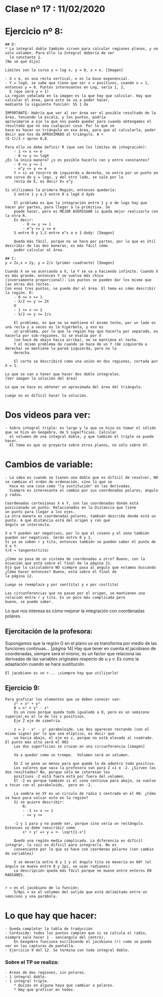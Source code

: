 # Clase nº 17 : 11/02/2020


# Ejercicio nº 8:
	## D:
	* La integral doble también sirven para calcular regiones planas, y no solo volumen. Para ello la Integral debería de ser
	  la constante 1.
	[No sé qué dijo]

	Límites son la curva y = log x, y = 0, x = e. [Imagen]

	- X = e, es una recta vertical, e es la base exponencial.
	- Y = logX, se sabe que tiene que ser x = positivos, cuando x = 1, entonces y = 0. Puntos interesantes en Log, sería 1, 2,
	  E (que será y = 1)
	La región señalada en la imagen es la que hay que calcular. Hay que calcular el área, para esto se va a poder hacer,
	mediante la siguiente función: SS 1 da

	IMPORTANTE: Habría que ver al ser área ver el posible resultado de la área, teniendo la escala, y los puntos, podría
	aproximarse a ojo lo que nos pueda quedar para cuando obtengamos el resultado que no sea cualquier cosa. Por lo que se
	hace es hacer un triángulo en esa área, para que al calcularla, poder decir que nos da APROXIMADO al triángulo. A >
	(E-1)/2 > aprox 0,8.

	Para ello se debe definir R (que son los límites de integración):
		- 1 <= x <= e
		- 0 <= y <= logX
	¿Es la única manera? ¿o es posible hacerlo con y entre constantes?
		- 0 <= y <= 1
		- e^y <= y <= e
		Y = si se recorre de izquierda a derecha, se entra por un punto en una curva de y = logx, y del otro lado, se sale por la
		recta de E, es decir X= e^y

	Si utilizamos la primera Región, entonces quedaría:
		S entre 1 y e,S entre 0 a logX d dydx

		El problema es que la integración entre 1 y e de logx hay que hacer por partes, para llegar a la primitiva. Se
		puede hacer, pero es MEJOR AVERIGUAR si queda mejor realizarla con la otra R.
		Es decir:
			- 0 <= y <= 1
			- e^y <= y <= e
		S entre 0 y 1,S entre e^x a e 1 dxdy: [Imagen]

		Queda más fácil, porque no se hace por partes, por lo que es útil describir de las dos maneras, es más fácil cómo
		poder calcular al área.

	## C:
	y = 2x,x = 2y, y = 2/x (primer cuadrante) [Imagen]

	Cuando X se va acercando a X, la Y se va a haciendo infinito. Cuando X es más grande, entonces Y se vuelve más chico
	(inversamente proporcional). Los puntos se pueden dar los mismo que las otras dos rectas.
	Con esos tres puntos, se puede dar el área. El tema es cómo describir la región. R:
		- 0 <= x <= 1
		- X/2 <= y <= 2X
		U
		- 1 <= x <= 2
		- X/2 <= y <= 2/x

		El problema, es que no se mantiene el mismo techo, por un lado es una recta y a veces es la hipérbola, y eso es
		un problema, por lo que la región hay que hacerla por separado, es hacerla por sub-regiones. Si se evalúa por X
		(se hace de abajo hacia arriba), no se mantiene el techo.
		Y el mismo problema da cuando se hace de un Y (de izquierda a derecha) se mantiene la pared izquierda, pero no la
		derecha.

		El corte se describirá como una unión en dos regiones, cortada por X = 1.

	Lo que se van a tener que hacer dos doble integrales.
	[Ver imagen la solución del área]

	Lo que se hace es obtener un aproximada del área del triángulo.

	Luego no es difícil hacer la solución.

# Dos videos para ver:
	- Sobre integral triple: es largo y lo que se hizo es tomar el sólido que se hizo en Geogebra, de 5 superficies. Calcular
	  el volumen de una integral doble, y que también el triple se puede hacer.
	  El tema es que se proyecta sobre otros planos, no sólo sobre XY.

# Cambios de variable:
	- La idea es cuando se tienen una doble que es difícil de resolver, NO se cambian el orden de ordenación, sino lo que se
	  hace es una cosa como "la sustitución" en las derivadas.
	  Siempre es interesante el cambio por sus coordenadas polares, angulo y radio.

	Coordenadas cartesianas X e Y, son las coordenadas donde está posicionado un punto. Relacionados en la Distancia que tiene
	un punto para llegar a los ejes.
	La otra manera es coordenadas polares, también describe donde está un punto. A qué distancia está del origen y con qué
	ángulo se intersecta.

	X e Y pueden ser negativos, por lo que el coseno y el seno también pueden ser negativos. Serán entre 0 y 1.
	Si ya se saben r y tita, entonces también se pueden saber el punto de X e Y.
	Y/X = tangente(tita)

	¿Cómo se pasa de un sistema de coordenadas a otro? Bueno, con la ecuación que está sobre el final de la página 11.
	Ojo que la calculadora NO siempre pasa al angulo que estamos buscando ¿Cómo hacer entonces? Bueno, está sobre el final de
	la página 12.

	Luego se reemplaza y por sen(tita) y x por cos(tita)

	Las circunferencias que no pasan por el origen, se mantienen una relación entre r y tita. Es un poco más complicada pero
	bueno, se puede saber.

Lo que nos interesa es cómo mejorar la integración con coordenadas polares.

## Ejercitación de la profesora:
Supongamos que la región G en el plano uv  se transforma por medio de las funciones continuas... [página 14]
Hay que tener en cuenta el jacobiano de coordenadas, siempre será el mismo, es un factor que relaciona las derivadas de las
variables originales respecto de u y v. Es como la adaptación cuando se hace sustitución.

	El jacobiano es un r... ¡siempre hay que utilizarlo!

## Ejercicio 9:
	Para graficar los elementos que se deben conocer son:
		z² = x² + y²
		0 = x² + y² - z²
		Es un cono porque queda todo igualado a 0, pero es un semicono superior,es el lo de los z positivos.
		Eje Z eje de simetría.

		z = 2 - x² - y² paraboloide. Las dos aparecen restando (con el mismo signo) por lo que sea elíptico, es decir que
		va hacia abajo, el eje es z, porque no está elevado al cuadrado. El punto más alto será el 002
		Las dos superficies se cruzan en una circunferencia [imagen]

		Va a quedar como un trompo.  Volumen será un volumen.

		En Z se pone un menos para que quede lo de adentro todo positivo.
		Los valores que saca la profesora son para Z =1 o -2. ¿Sirven los dos resultados? No, porque sólo me interesan los
		positivos -2 está fuera está por fuera del volumen.
		El -2 es porque también si el cono continua para abajo, se vuelve a tocar con el paraboloide,  pero en -2.

		La sombra en XY es un circulo de radio 1 centrado en el 00. ¿Cómo se hace para volcar esto en la región?
		Si se quiere describir:
			R:
			- -1 <= x <= 1
			- <= y <=

		-1 y 1 para y no puede ser, porque sino sería un rectángulo. Entonces se debe reescribir como
			x² + y² => y = +- \sqrt{1-x²}

		Quedó una región media complicada. La diferencia es difícil integrar, la raiz es difícil para integrarla. No es
		conveniente por lo que se hace con coordenas polares (con cambio de variables)

		X se movería entre 0 y 1 y el ángulo tita se movería en 60º (el ángulo se mueve entre 0 y 2pi, se usan radianes)
		La descripción queda más fácil porque se mueve entre enteros EN RADIANES.


	r = es el jacobiano de la función:
		5/6pi = es el volumen del solido que está delimitado entre un semicono y una parábola.

# Lo que hay que hacer:
	- Queda completar la tabla de traducción
	- Cardioide: todos los puntos cumplen que si se calcula el radio, siempre sale hacer 1 - sen(angulo del centro).
		En Geogebra funciona escribiendo el jacobiano (r) como se puede ver en las capturas de pantalla.
	- Ejercicio 9 del 12. Se termina con todo integral doble.

### Sobre el TP se realiza:
	- Áreas de dos regiones, sin polares.
	- 1 integral doble.
	- 1 integral triple.
		* Quizás en alguna haya que cambiar a polares.
		* Hay que graficar en todas.


